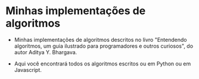 # Minhas implementações de algoritmos

* Minhas implementações de algoritmos descritos no livro "Entendendo algoritmos, um guia ilustrado para programadores e outros curiosos", do autor Aditya Y. Bhargava.

* Aqui você encontrará todos os algoritmos escritos ou em Python ou em Javascript.